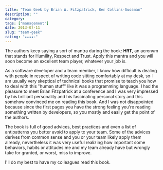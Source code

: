 ```yaml
---
title: "Team Geek by Brian W. Fitzpatrick, Ben Collins-Sussman"
description: ""
category:
tags: ["management"]
date: 2013-07-11
slug: "team-geek"
rating: "★★★★☆"
---
```


The authors keep saying a sort of mantra during the book: **HRT**, an acronym that stands
for Humility, Respect and Trust. Apply this mantra and you will soon become an excellent
team player, whatever your job is.

<!--more-->

As a software developer and a team member, I know how difficult is dealing with people in
respect of writing code sitting comfortably at my desk, so I am usually very skeptical of
technical books that promise to teach you how to deal with this "human stuff" like it was
a programming language. I had the pleasure to meet Brian Fitzpatrick at a conference and
I was very impressed by his brilliant personality and his fascinating personal story and
this somehow convinced me on reading this book. And I was not disappointed because since
the first pages you have the strong feeling you're reading something written by developers,
so you mostly and easily get the point of the authors.

The book is full of good advices, best practices and even a list of antipatterns you better
avoid to apply to your team. Some of the advices derives from common sense and you or your
team likely apply them already, nevertheless it was very useful realizing how important some
behaviors, habits or attitudes me and my team already have but wrongly take for granted,
or worst, miss to improve.

I'll do my best to have my colleagues read this book.
